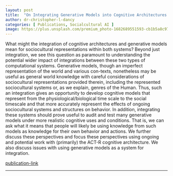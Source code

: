```yaml
---
layout: post
title:  "On Integrating Generative Models into Cognitive Architectures for Improved Computational Sociocultural Representations"
author: dr-christopher-l-dancy
categories: [ Publications, Socialcultural AI ]
image: https://plus.unsplash.com/premium_photo-1682689551593-cb1b5a8c978a?q=80&w=3474&auto=format&fit=crop&ixlib=rb-4.0.3&ixid=M3wxMjA3fDB8MHxwaG90by1wYWdlfHx8fGVufDB8fHx8fA%3D%3D
---
```


What might the integration of cognitive architectures and generative models mean for sociocultural representations within both systems? Beyond just integration, we see this question as paramount to understanding the potential wider impact of integrations between these two types of computational systems. Generative models, though an imperfect representation of the world and various con-texts, nonetheless may be useful as general world knowledge with careful considerations of sociocultural representations provided therein, including the represented sociocultural systems or, as we explain, genres of the Human. Thus, such an integration gives an opportunity to develop cognitive models that represent from the physiological/biological time scale to the social timescale and that more accurately represent the effects of ongoing sociocultural systems and structures on behavior. In addition, integrating these systems should prove useful to audit and test many generative models under more realistic cognitive uses and conditions. That is, we can ask what it means that people will likely be using knowledge from such models as knowledge for their own behavior and actions. We further discuss these perspectives and focus these perspectives using ongoing and potential work with (primarily) the ACT-R cognitive architecture. We also discuss issues with using generative models as a system for integration.

[publication-link](https://ojs.aaai.org/index.php/AAAI-SS/article/view/27685)

---
